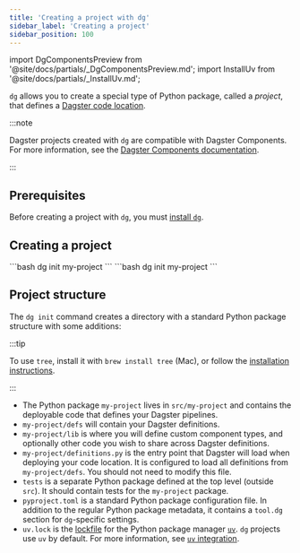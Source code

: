 ```yaml
---
title: 'Creating a project with dg'
sidebar_label: 'Creating a project'
sidebar_position: 100
---
```


import DgComponentsPreview from '@site/docs/partials/\_DgComponentsPreview.md';
import InstallUv from '@site/docs/partials/\_InstallUv.md';

<DgComponentsPreview />

`dg` allows you to create a special type of Python package, called a _project_, that defines a [Dagster code location](/guides/deploy/code-locations/managing-code-locations-with-definitions).

:::note

Dagster projects created with `dg` are compatible with Dagster Components. For more information, see the [Dagster Components documentation](/guides/labs/components).

:::

## Prerequisites

Before creating a project with `dg`, you must [install `dg`](/guides/labs/dg#installation).

## Creating a project

<Tabs>
  <TabItem value="uv" label="uv">
    ```bash
    dg init my-project
    ```
  </TabItem>
  <TabItem value="pip" label="pip">
    ```bash
    dg init my-project
    ```
  </TabItem>
</Tabs>

## Project structure

The `dg init` command creates a directory with a standard Python package structure with some additions:

<Tabs groupId="package-manager">
  <TabItem value="uv" label="uv">
    <CliInvocationExample path="docs_snippets/docs_snippets/guides/components/index/3-uv-tree.txt" />
  </TabItem>
  <TabItem value="pip" label="pip">
    <CliInvocationExample path="docs_snippets/docs_snippets/guides/components/index/3-pip-tree.txt" />
  </TabItem>
</Tabs>

:::tip

To use `tree`, install it with `brew install tree` (Mac), or follow the [installation instructions](https://oldmanprogrammer.net/source.php?dir=projects/tree/INSTALL).

:::

- The Python package `my-project` lives in `src/my-project` and contains the deployable code that defines
  your Dagster pipelines.
- `my-project/defs` will contain your Dagster definitions.
- `my-project/lib` is where you will define custom component types, and
  optionally other code you wish to share across Dagster definitions.
- `my-project/definitions.py` is the entry point that Dagster will load when
  deploying your code location. It is configured to load all definitions from
  `my-project/defs`. You should not need to modify this file.
- `tests` is a separate Python package defined at the top level (outside
  `src`). It should contain tests for the `my-project` package.
- `pyproject.toml` is a standard Python package configuration file. In addition
  to the regular Python package metadata, it contains a `tool.dg` section
  for `dg`-specific settings.
- `uv.lock` is the [lockfile](https://docs.astral.sh/uv/concepts/projects/layout/#the-lockfile) for the Python package manager [`uv`](https://docs.astral.sh/uv/). `dg` projects use `uv` by default. For more information, see [`uv` integration](/guides/labs/dg/python-environment-management-and-uv-integration).
